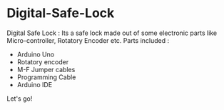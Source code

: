 # Digital-Safe-Lock
Digital Safe Lock : Its a safe lock made out of some electronic parts like Micro-controller, Rotatory Encoder etc.
Parts included : 

- Arduino Uno
- Rotatory encoder
- M-F Jumper cables
- Programming Cable 
- Arduino IDE

Let's go!
